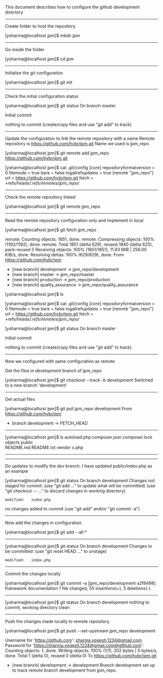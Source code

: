 This document describes how to configure the github development directory
_______________________________________________________________________________

Create folder to host the repository

[ysharma@localhost jpm]$ mkdir jpm
_______________________________________________________________________________

Go inside the folder

[ysharma@localhost jpm]$ cd jpm
_______________________________________________________________________________

Initialise the git configuration

[ysharma@localhost jpm]$ git init
_______________________________________________________________________________

Check the initial configuration status

[ysharma@localhost jpm]$ git status
On branch master

Initial commit

nothing to commit (create/copy files and use "git add" to track)
_______________________________________________________________________________

Update the configuration to link the remote repository with a name
Remote repository is https://github.com/hybr/jpm.git
Name we used is jpm_repo

[ysharma@localhost jpm]$ git remote add jpm_repo https://github.com/hybr/jpm.git

[ysharma@localhost jpm]$ cat .git/config 
[core]
	repositoryformatversion = 0
	filemode = true
	bare = false
	logallrefupdates = true
[remote "jpm_repo"]
	url = https://github.com/hybr/jpm.git
	fetch = +refs/heads/*:refs/remotes/jpm_repo/*
_______________________________________________________________________________

Check the remote repository linked

[ysharma@localhost jpm]$ git remote
jpm_repo
_______________________________________________________________________________

Read the remote repository configuration only and implement in local

[ysharma@localhost jpm]$ git fetch jpm_repo

remote: Counting objects: 1851, done.
remote: Compressing objects: 100% (1192/1192), done.
remote: Total 1851 (delta 629), reused 1840 (delta 625), pack-reused 0
Receiving objects: 100% (1851/1851), 11.93 MiB | 256.00 KiB/s, done.
Resolving deltas: 100% (629/629), done.
From https://github.com/hybr/jpm
 * [new branch]      development -> jpm_repo/development
 * [new branch]      master     -> jpm_repo/master
 * [new branch]      production -> jpm_repo/production
 * [new branch]      quality_assurance -> jpm_repo/quality_assurance

[ysharma@localhost jpm]$ ls

[ysharma@localhost jpm]$ cat .git/config 
[core]
	repositoryformatversion = 0
	filemode = true
	bare = false
	logallrefupdates = true
[remote "jpm_repo"]
	url = https://github.com/hybr/jpm.git
	fetch = +refs/heads/*:refs/remotes/jpm_repo/*

[ysharma@localhost jpm]$ git status
On branch master

Initial commit

nothing to commit (create/copy files and use "git add" to track)
_______________________________________________________________________________

Now we configured with same configuration as remote

Get the files in development branch of jpm_repo

[ysharma@localhost jpm]$ git checkout --track -b development
Switched to a new branch 'development'
_______________________________________________________________________________

Get actual files

[ysharma@localhost jpm]$ git pull jpm_repo development
From https://github.com/hybr/jpm
 * branch            development -> FETCH_HEAD
_______________________________________________________________________________

[ysharma@localhost jpm]$ ls
autoload.php  composer.json  composer.lock  objects  public  
README.md  README.txt  vendor  x.php

_______________________________________________________________________________
_______________________________________________________________________________

Do updates to modify the dev branch. I have updated public/index.php as 
an example

[ysharma@localhost jpm]$ git status
On branch development
Changes not staged for commit:
  (use "git add <file>..." to update what will be committed)
  (use "git checkout -- <file>..." to discard changes in working directory)

	modified:   index.php

no changes added to commit (use "git add" and/or "git commit -a")

_______________________________________________________________________________

Now add the changes in configuration

[ysharma@localhost jpm]$ git add --all *
_______________________________________________________________________________

[ysharma@localhost jpm]$ git status
On branch development
Changes to be committed:
  (use "git reset HEAD <file>..." to unstage)

	modified:   index.php
_______________________________________________________________________________

Commit the changes locally

[ysharma@localhost jpm]$ git commit -a
[jpm_repo/development a2f8498] framework documentation
 1 file changed, 55 insertions(+), 5 deletions(-)
_______________________________________________________________________________

[ysharma@localhost jpm]$ git status
On branch development
nothing to commit, working directory clean
_______________________________________________________________________________

Push the changes made locally to remote repository

[ysharma@localhost jpm]$ git push --set-upstream jpm_repo development

Username for 'https://github.com': sharma.yogesh.1234@gmail.com
Password for 'https://sharma.yogesh.1234@gmail.com@github.com': 
Counting objects: 1, done.
Writing objects: 100% (1/1), 202 bytes | 0 bytes/s, done.
Total 1 (delta 0), reused 0 (delta 0)
To https://github.com/hybr/jpm.git
 * [new branch]      development -> development
Branch development set up to track remote branch development from jpm_repo.
